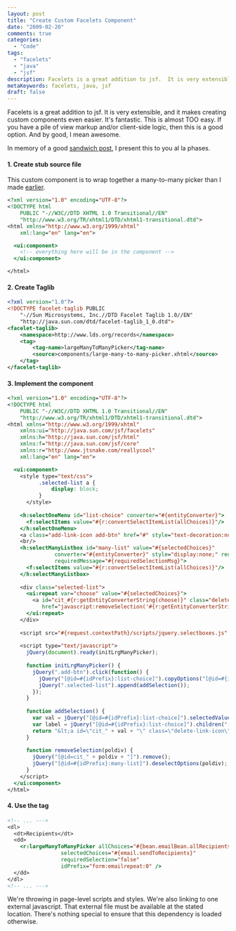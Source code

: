 ```yaml
---
layout: post
title: "Create Custom Facelets Component"
date: "2009-02-20"
comments: true
categories:
  - "Code"
tags:
  - "facelets"
  - "java"
  - "jsf"
description: Facelets is a great addition to jsf.  It is very extensible, and it makes creating custom components even easier.  It's fantastic.  This is almost TOO easy.
metaKeywords: facelets, java, jsf
draft: false
---
```


Facelets is a great addition to jsf.  It is very extensible, and it makes creating custom components even easier.  It's fantastic.  This is almost TOO easy.  If you have a pile of view markup and/or client-side logic, then this is a good option.  And by good, I mean awesome.

<!--more-->

In memory of a good [sandwich post](http://bentanner.blogspot.com/2009/02/lets-talk-about-sandwiches-baby.html), I present this to you al la phases.


#### 1. Create stub source file

This custom component is to wrap together a many-to-many picker than I made <a href="http://aprilandjake.com/content/manytomany-relationships-jsf/">earlier</a>.

```jsp
<?xml version="1.0" encoding="UTF-8"?>
<!DOCTYPE html
    PUBLIC "-//W3C//DTD XHTML 1.0 Transitional//EN"
    "http://www.w3.org/TR/xhtml1/DTD/xhtml1-transitional.dtd">
<html xmlns="http://www.w3.org/1999/xhtml"
    xml:lang="en" lang="en">

  <ui:component>
    <!-- everything here will be in the component -->
  </ui:component>

</html>
```

#### 2. Create Taglib

```xml
<?xml version="1.0"?>
<!DOCTYPE facelet-taglib PUBLIC
    "-//Sun Microsystems, Inc.//DTD Facelet Taglib 1.0//EN"
    "http://java.sun.com/dtd/facelet-taglib_1_0.dtd">
<facelet-taglib>
    <namespace>http://www.lds.org/records</namespace>
    <tag>
        <tag-name>largeManyToManyPicker</tag-name>
        <source>components/large-many-to-many-picker.xhtml</source>
    </tag>
</facelet-taglib>
```

#### 3. Implement the component

```jsp
<?xml version="1.0" encoding="UTF-8"?>
<!DOCTYPE html
    PUBLIC "-//W3C//DTD XHTML 1.0 Transitional//EN"
    "http://www.w3.org/TR/xhtml1/DTD/xhtml1-transitional.dtd">
<html xmlns="http://www.w3.org/1999/xhtml"
    xmlns:ui="http://java.sun.com/jsf/facelets"
    xmlns:h="http://java.sun.com/jsf/html"
    xmlns:f="http://java.sun.com/jsf/core"
    xmlns:r="http://www.jtsnake.com/reallycool"
    xml:lang="en" lang="en">

  <ui:component>
    <style type="text/css">
          .selected-list a {
              display: block;
          }
      </style>
  
    <h:selectOneMenu id="list-choice" converter="#{entityConverter}">
      <f:selectItems value="#{r:convertSelectItemList(allChoices)}"/>
    </h:selectOneMenu>
    <a class="add-link-icon add-btn" href="#" style="text-decoration:none;" title="Add">&#160;</a>
    <br/>
    <h:selectManyListbox id="many-list" value="#{selectedChoices}"
               converter="#{entityConverter}" style="display:none;" required="#{requireSelection}"
               requiredMessage="#{requiredSelectionMsg}">
      <f:selectItems value="#{r:convertSelectItemList(allChoices)}"/>
    </h:selectManyListbox>
  
    <div class="selected-list">
      <ui:repeat var="choose" value="#{selectedChoices}">
        <a id="cit_#{r:getEntityConverterString(choose)}" class="delete-link-icon"
           href="javascript:removeSelection('#{r:getEntityConverterString(choose)}');">#{choose.label}</a>
      </ui:repeat>
    </div>
  
    <script src="#{request.contextPath}/scripts/jquery.selectboxes.js" type="text/javascript" charset="utf-8"></script>
  
    <script type="text/javascript">
      jQuery(document).ready(initLrgManyPicker);
  
      function initLrgManyPicker() {
        jQuery(".add-btn").click(function() {
          jQuery("[@id=#{idPrefix}:list-choice]").copyOptions("[@id=#{idPrefix}:many-list]");
          jQuery(".selected-list").append(addSelection());
        });
      }
  
      function addSelection() {
        var val = jQuery("[@id=#{idPrefix}:list-choice]").selectedValues();
        var label = jQuery("[@id=#{idPrefix}:list-choice]").children("[@selected]").text();
        return "&lt;a id=\"cit_" + val + "\" class=\"delete-link-icon\" href=\"javascript:removeSelection('" + val + "');\"&gt;" + label + "&lt;/a&gt;";
      }
  
      function removeSelection(poldiv) {
        jQuery("[@id=cit_" + poldiv + "]").remove();
        jQuery("[@id=#{idPrefix}:many-list]").deselectOptions(poldiv);
      }
    </script>
  </ui:component>
</html>
```

#### 4. Use the tag

```jsp
<!-- ... --->
<dl>
  <dt>Recipients</dt>
  <dd>
    <r:largeManyToManyPicker allChoices="#{bean.emailBean.allRecipients}"
                 selectedChoices="#{email.sendToRecipients}"
                 requiredSelection="false"
                 idPrefix="form:emailrepeat:0" />
  </dd>
</dl>
<!-- ... --->
```

We're throwing in page-level scripts and styles.  We're also linking to one external javascript.  That external file must be available at the stated location.  There's nothing special to ensure that this dependency is loaded otherwise.

  
